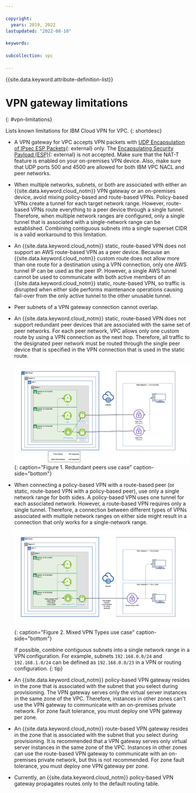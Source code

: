 ```yaml
---

copyright:
  years: 2019, 2022
lastupdated: "2022-08-10"

keywords:

subcollection: vpc

---
```


{{site.data.keyword.attribute-definition-list}}

# VPN gateway limitations
{: #vpn-limitations}

Lists known limitations for IBM Cloud VPN for VPC.
{: shortdesc}

* A VPN gateway for VPC accepts VPN packets with [UDP Encapsulation of IPsec ESP Packets](https://tools.ietf.org/html/rfc3948){: external} only. The [Encapsulating Security Payload (ESP)](https://tools.ietf.org/html/rfc4303){: external} is not accepted. Make sure that the NAT-T feature is enabled on your on-premises VPN device. Also, make sure that UDP ports 500 and 4500 are allowed for both IBM VPC NACL and peer networks.

* When multiple networks, subnets, or both are associated with either an {{site.data.keyword.cloud_notm}} VPN gateway or an on-premises device, avoid mixing policy-based and route-based VPNs. Policy-based VPNs create a tunnel for each target network range. However, route-based VPNs route everything to a peer device through a single tunnel. Therefore, when multiple network ranges are configured, only a single tunnel that is associated with a single-network range can be established. Combining contiguous subnets into a single superset CIDR is a valid workaround to this limitation.

* An {{site.data.keyword.cloud_notm}} static, route-based VPN does not support an AWS route-based VPN as a peer device. Because an {{site.data.keyword.cloud_notm}} custom route does not allow more than one route for a destination using a VPN connection, only one AWS tunnel IP can be used as the peer IP. However, a single AWS tunnel cannot be used to communicate with both active members of an {{site.data.keyword.cloud_notm}} static, route-based VPN, so traffic is disrupted when either side performs maintenance operations causing fail-over from the only active tunnel to the other unusable tunnel.

* Peer subnets of a VPN gateway connection cannot overlap.

* An {{site.data.keyword.cloud_notm}} static, route-based VPN does not support redundant peer devices that are associated with the same set of peer networks. For each peer network, VPC allows only one custom route by using a VPN connection as the next hop. Therefore, all traffic to the designated peer network must be routed through the single peer device that is specified in the VPN connection that is used in the static route.

   ![Redundant peers use case](images/vpn-redundant-peer.png){: caption="Figure 1. Redundant peers use case" caption-side="bottom"}

* When connecting a policy-based VPN with a route-based peer (or static, route-based VPN with a policy-based peer), use only a single network range for both sides. A policy-based VPN uses one tunnel for each associated network. However, a route-based VPN requires only a single tunnel. Therefore, a connection between different types of VPNs associated with multiple network ranges on either side might result in a connection that only works for a single-network range.

   ![Mixed VPN Types use case](images/vpn-mixed-types.png){: caption="Figure 2. Mixed VPN Types use case" caption-side="bottom"}

   If possible, combine contiguous subnets into a single network range in a VPN configuration. For example, subnets `192.168.0.0/24` and `192.168.1.0/24` can be defined as `192.168.0.0/23` in a VPN or routing configuration.
   {: tip}

* An {{site.data.keyword.cloud_notm}} policy-based VPN gateway resides in the zone that is associated with the subnet that you select during provisioning. The VPN gateway serves only the virtual server instances in the same zone of the VPC. Therefore, instances in other zones can't use the VPN gateway to communicate with an on-premises private network. For zone fault tolerance, you must deploy one VPN gateway per zone.

* An {{site.data.keyword.cloud_notm}} route-based VPN gateway resides in the zone that is associated with the subnet that you select during provisioning. It is recommended that a VPN gateway serves only virtual server instances in the same zone of the VPC. Instances in other zones can use the route-based VPN gateway to communicate with an on-premises private network, but this is not recommended. For zone fault tolerance, you must deploy one VPN gateway per zone.

* Currently, an {{site.data.keyword.cloud_notm}} policy-based VPN gateway propagates routes only to the default routing table. 
